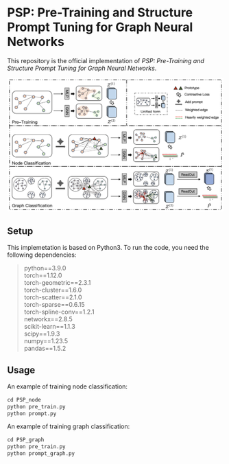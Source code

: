 # PSP: Pre-Training and Structure Prompt Tuning for Graph Neural Networks

This repository is the official implementation of *PSP: Pre-Training and Structure Prompt Tuning for Graph Neural Networks*.

![The proposed framework](./model.png)

## Setup

This implemetation is based on Python3. To run the code, you need the following dependencies:

> python==3.9.0 \
> torch==1.12.0 \
> torch-geometric==2.3.1 \
> torch-cluster==1.6.0 \
> torch-scatter==2.1.0 \
> torch-sparse==0.6.15 \
> torch-spline-conv==1.2.1 \
> networkx==2.8.5 \
> scikit-learn==1.1.3 \
> scipy==1.9.3 \
> numpy==1.23.5 \
> pandas==1.5.2

## Usage

An example of training node classification:
```
cd PSP_node
python pre_train.py
python prompt.py
```
An example of training graph classification:
```
cd PSP_graph
python pre_train.py
python prompt_graph.py
```
